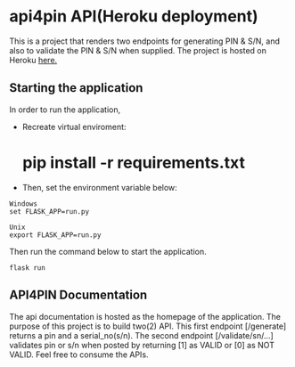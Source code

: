 # api4pin API(Heroku deployment)

This is a project that renders two endpoints for generating PIN & S/N, and also to validate the PIN & S/N when supplied.
The project is hosted on Heroku  <a href="https://api4pin.herokuapp.com">here.</a>


## Starting the application
In order to run the application,

* Recreate virtual enviroment:

	 # pip install -r requirements.txt

* Then, set the environment variable below:

```
Windows
set FLASK_APP=run.py

Unix
export FLASK_APP=run.py
```
Then run the command below to start the application.
```
flask run
```

## API4PIN Documentation

The api documentation is hosted as the homepage
of the application.
The purpose of this project is to build two(2) API. 
This first endpoint [/generate] returns a pin and a serial_no(s/n). The second endpoint [/validate/sn/...] validates pin or s/n when posted by returning [1] as VALID or [0] as NOT VALID.
Feel free to consume the APIs.
